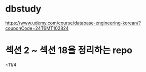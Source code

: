 # dbstudy
https://www.udemy.com/course/database-engineering-korean/?couponCode=24T6MT102824
# 섹션 2 ~ 섹션 18을 정리하는 repo 

~11/4
